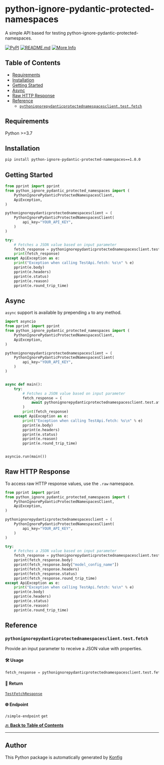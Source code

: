 # python-ignore-pydantic-protected-namespaces<a id="python-ignore-pydantic-protected-namespaces"></a>

A simple API based for testing python-ignore-pydantic-protected-namespaces.


[![PyPI](https://img.shields.io/badge/PyPI-v1.0.0-blue)](https://pypi.org/project/python-ignore-pydantic-protected-namespaces/1.0.0)
[![README.md](https://img.shields.io/badge/README-Click%20Here-green)](https://github.com/konfig-dev/konfig/tree/main/python#readme)
[![More Info](https://img.shields.io/badge/More%20Info-Click%20Here-orange)](http://example.com/support)

## Table of Contents<a id="table-of-contents"></a>

<!-- toc -->

- [Requirements](#requirements)
- [Installation](#installation)
- [Getting Started](#getting-started)
- [Async](#async)
- [Raw HTTP Response](#raw-http-response)
- [Reference](#reference)
  * [`pythonignorepydanticprotectednamespacesclient.test.fetch`](#pythonignorepydanticprotectednamespacesclienttestfetch)

<!-- tocstop -->

## Requirements<a id="requirements"></a>

Python >=3.7

## Installation<a id="installation"></a>

```sh
pip install python-ignore-pydantic-protected-namespaces==1.0.0
```

## Getting Started<a id="getting-started"></a>

```python
from pprint import pprint
from python_ignore_pydantic_protected_namespaces import (
    PythonIgnorePydanticProtectedNamespacesClient,
    ApiException,
)

pythonignorepydanticprotectednamespacesclient = (
    PythonIgnorePydanticProtectedNamespacesClient(
        api_key="YOUR_API_KEY",
    )
)

try:
    # Fetches a JSON value based on input parameter
    fetch_response = pythonignorepydanticprotectednamespacesclient.test.fetch()
    print(fetch_response)
except ApiException as e:
    print("Exception when calling TestApi.fetch: %s\n" % e)
    pprint(e.body)
    pprint(e.headers)
    pprint(e.status)
    pprint(e.reason)
    pprint(e.round_trip_time)
```

## Async<a id="async"></a>

`async` support is available by prepending `a` to any method.

```python
import asyncio
from pprint import pprint
from python_ignore_pydantic_protected_namespaces import (
    PythonIgnorePydanticProtectedNamespacesClient,
    ApiException,
)

pythonignorepydanticprotectednamespacesclient = (
    PythonIgnorePydanticProtectedNamespacesClient(
        api_key="YOUR_API_KEY",
    )
)


async def main():
    try:
        # Fetches a JSON value based on input parameter
        fetch_response = (
            await pythonignorepydanticprotectednamespacesclient.test.afetch()
        )
        print(fetch_response)
    except ApiException as e:
        print("Exception when calling TestApi.fetch: %s\n" % e)
        pprint(e.body)
        pprint(e.headers)
        pprint(e.status)
        pprint(e.reason)
        pprint(e.round_trip_time)


asyncio.run(main())
```

## Raw HTTP Response<a id="raw-http-response"></a>

To access raw HTTP response values, use the `.raw` namespace.

```python
from pprint import pprint
from python_ignore_pydantic_protected_namespaces import (
    PythonIgnorePydanticProtectedNamespacesClient,
    ApiException,
)

pythonignorepydanticprotectednamespacesclient = (
    PythonIgnorePydanticProtectedNamespacesClient(
        api_key="YOUR_API_KEY",
    )
)

try:
    # Fetches a JSON value based on input parameter
    fetch_response = pythonignorepydanticprotectednamespacesclient.test.raw.fetch()
    pprint(fetch_response.body)
    pprint(fetch_response.body["model_config_name"])
    pprint(fetch_response.headers)
    pprint(fetch_response.status)
    pprint(fetch_response.round_trip_time)
except ApiException as e:
    print("Exception when calling TestApi.fetch: %s\n" % e)
    pprint(e.body)
    pprint(e.headers)
    pprint(e.status)
    pprint(e.reason)
    pprint(e.round_trip_time)
```


## Reference<a id="reference"></a>
### `pythonignorepydanticprotectednamespacesclient.test.fetch`<a id="pythonignorepydanticprotectednamespacesclienttestfetch"></a>

Provide an input parameter to receive a JSON value with properties.

#### 🛠️ Usage<a id="🛠️-usage"></a>

```python
fetch_response = pythonignorepydanticprotectednamespacesclient.test.fetch()
```

#### 🔄 Return<a id="🔄-return"></a>

[`TestFetchResponse`](./python_ignore_pydantic_protected_namespaces/pydantic/test_fetch_response.py)

#### 🌐 Endpoint<a id="🌐-endpoint"></a>

`/simple-endpoint` `get`

[🔙 **Back to Table of Contents**](#table-of-contents)

---


## Author<a id="author"></a>
This Python package is automatically generated by [Konfig](https://konfigthis.com)
